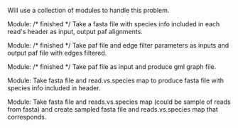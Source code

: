 Will use a collection of modules to handle this problem.

Module: /* finished */
    Take a fasta file with species info included in each read's header as
    input, output paf alignments.

Module: /* finished */
    Take paf file and edge filter parameters as inputs and output paf file with
    edges filtered.

Module: /* finished */
    Take paf file as input and produce gml graph file.

Module:
    Take fasta file and read.vs.species map to produce fasta file with species
    info included in header.

Module:
    Take fasta file and reads.vs.species map (could be sample of reads from fasta)
    and create sampled fasta file and reads.vs.species map that corresponds.
